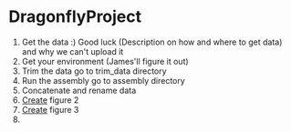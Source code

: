 # DragonflyProject
1. Get the data :) Good luck (Description on how and where to get data) and why we can't upload it
2. Get your environment (James'll figure it out)
3. Trim the data go to trim_data directory
4. Run the assembly go to assembly directory
5. Concatenate and rename data
6. [Create](/create_figure2) figure 2
7. [Create](/create_figure3) figure 3
8. 

